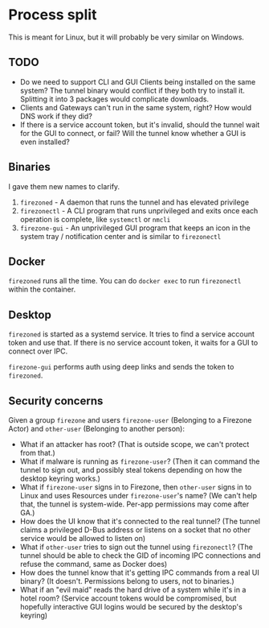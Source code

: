 # Process split

This is meant for Linux, but it will probably be very similar on Windows.

## TODO

- Do we need to support CLI and GUI Clients being installed on the same system? The tunnel binary would conflict if they both try to install it. Splitting it into 3 packages would complicate downloads.
- Clients and Gateways can't run in the same system, right? How would DNS work if they did?
- If there is a service account token, but it's invalid, should the tunnel wait for the GUI to connect, or fail? Will the tunnel know whether a GUI is even installed?

## Binaries

I gave them new names to clarify.

1. `firezoned` - A daemon that runs the tunnel and has elevated privilege
2. `firezonectl` - A CLI program that runs unprivileged and exits once each operation is complete, like `systemctl` or `nmcli`
3. `firezone-gui` - An unprivileged GUI program that keeps an icon in the system tray / notification center and is similar to `firezonectl`

## Docker

`firezoned` runs all the time. You can do `docker exec` to run `firezonectl` within the container.

## Desktop

`firezoned` is started as a systemd service. It tries to find a service account token and use that. If there is no service account token, it waits for a GUI to connect over IPC.

`firezone-gui` performs auth using deep links and sends the token to `firezoned`.

## Security concerns

Given a group `firezone` and users `firezone-user` (Belonging to a Firezone Actor) and `other-user` (Belonging to another person):

- What if an attacker has root? (That is outside scope, we can't protect from that.)
- What if malware is running as `firezone-user`? (Then it can command the tunnel to sign out, and possibly steal tokens depending on how the desktop keyring works.)
- What if `firezone-user` signs in to Firezone, then `other-user` signs in to Linux and uses Resources under `firezone-user`'s name? (We can't help that, the tunnel is system-wide. Per-app permissions may come after GA.)
- How does the UI know that it's connected to the real tunnel? (The tunnel claims a privileged D-Bus address or listens on a socket that no other service would be allowed to listen on)
- What if `other-user` tries to sign out the tunnel using `firezonectl`? (The tunnel should be able to check the GID of incoming IPC connections and refuse the command, same as Docker does)
- How does the tunnel know that it's getting IPC commands from a real UI binary? (It doesn't. Permissions belong to users, not to binaries.)
- What if an "evil maid" reads the hard drive of a system while it's in a hotel room? (Service account tokens would be compromised, but hopefully interactive GUI logins would be secured by the desktop's keyring)

